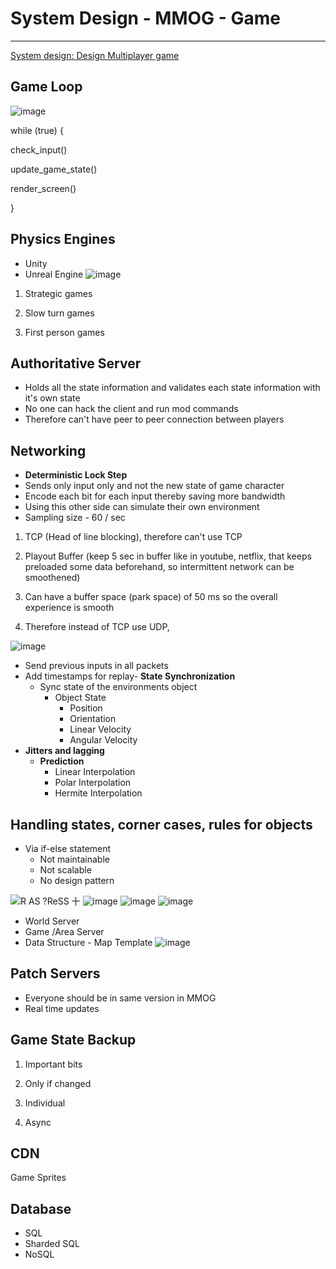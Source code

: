 # System Design - MMOG - Game

---

[System design: Design Multiplayer game](https://www.youtube.com/playlist?list=PLkQkbY7JNJuCoOw3epgKcNIU6rFri4iQk)

## Game Loop

![image](media/System-Design-MMOG-Game-image1.png)

while (true) {

check_input()

update_game_state()

render_screen()

}

## Physics Engines

- Unity
- Unreal Engine
![image](media/System-Design-MMOG-Game-image2.png)

1. Strategic games

2. Slow turn games

3. First person games

## Authoritative Server

- Holds all the state information and validates each state information with it's own state
- No one can hack the client and run mod commands
- Therefore can't have peer to peer connection between players

## Networking

- **Deterministic Lock Step**
- Sends only input only and not the new state of game character
- Encode each bit for each input thereby saving more bandwidth
- Using this other side can simulate their own environment
- Sampling size - 60 / sec

1. TCP (Head of line blocking), therefore can't use TCP

2. Playout Buffer (keep 5 sec in buffer like in youtube, netflix, that keeps preloaded some data beforehand, so intermittent network can be smoothened)

3. Can have a buffer space (park space) of 50 ms so the overall experience is smooth

4. Therefore instead of TCP use UDP,

![image](media/System-Design-MMOG-Game-image3.png)

- Send previous inputs in all packets
- Add timestamps for replay-  **State Synchronization**
  - Sync state of the environments object
    - Object State
      - Position
      - Orientation
      - Linear Velocity
      - Angular Velocity
- **Jitters and lagging**
  - **Prediction**
    - Linear Interpolation
    - Polar Interpolation
    - Hermite Interpolation

## Handling states, corner cases, rules for objects

- Via if-else statement
  - Not maintainable
  - Not scalable
  - No design pattern

![R AS ?ReSS 十 ](media/System-Design-MMOG-Game-image4.png)
![image](media/System-Design-MMOG-Game-image5.png)
![image](media/System-Design-MMOG-Game-image6.png)
![image](media/System-Design-MMOG-Game-image7.png)

- World Server
- Game /Area Server
- Data Structure - Map Template
![image](media/System-Design-MMOG-Game-image8.png)

## Patch Servers

- Everyone should be in same version in MMOG
- Real time updates

## Game State Backup

1. Important bits

2. Only if changed

3. Individual

4. Async

## CDN

Game Sprites

## Database

- SQL
- Sharded SQL
- NoSQL
